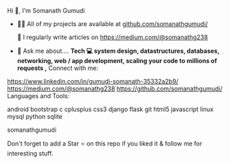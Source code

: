 Hi 👋, I'm Somanath Gumudi
- 👨‍💻 All of my projects are available at [github.com/somanathgumudi/](https://github.com/somanathgumudi/)

    📝 I regularly write articles on https://medium.com/@somanathg238

- 💬 Ask me about....
**Tech 💻 system design, datastructures, databases, networking, web / app development, scaling your code to millions of requests ,**
Connect with me:

https://www.linkedin.com/in/gumudi-somanath-35332a2b9/ https://medium.com/@somanathg238 https://github.com/somanathgumudi/
Languages and Tools:

android bootstrap c cplusplus css3 django flask git html5 javascript linux mysql python sqlite

somanathgumudi

Don't forget to add a Star ⭐ on this repo if you liked it & follow me for interesting stuff.
